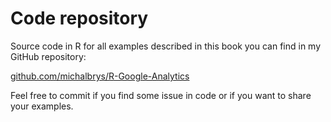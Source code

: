 # Code repository

Source code in R for all examples described in this book you can find in my GitHub repository:

[github.com\/michalbrys\/R-Google-Analytics](https://github.com/michalbrys/R-Google-Analytics)

Feel free to commit if you find some issue in code or if you want to share your examples.

